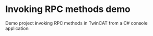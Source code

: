 # Invoking RPC methods demo
Demo project invoking RPC methods in TwinCAT from a C# console application
